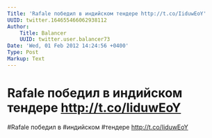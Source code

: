 ```yaml
---
Title: 'Rafale победил в индийском тендере http://t.co/IiduwEoY'
UUID: twitter.164655466062938112
Author:
    Title: Balancer
    UUID: twitter.user.balancer73
Date: 'Wed, 01 Feb 2012 14:24:56 +0400'
Type: Post
Markup: Text
---
```


# Rafale победил в индийском тендере http://t.co/IiduwEoY

#Rafale победил в #индийском #тендере http://t.co/IiduwEoY